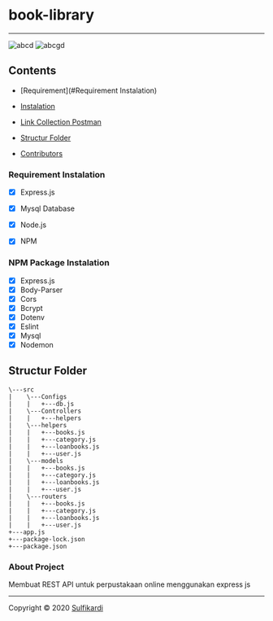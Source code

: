 # book-library
---


![abcd](https://img.shields.io/badge/Code%20Style-Standard-green) ![abcgd](https://img.shields.io/badge/Dependencies-Express-brightgreen)

## Contents

- [Requirement](#Requirement Instalation)
- [Instalation](#installation)


- [Link Collection Postman](#link-collection-postman)
- [Structur Folder](#structur-folder)
- [Contributors](#contributors)


### Requirement Instalation

- [X] Express.js
- [X] Mysql Database
- [X] Node.js
- [X] NPM


### NPM Package Instalation

- [X] Express.js
- [X] Body-Parser
- [X] Cors
- [X] Bcrypt
- [X] Dotenv
- [X] Eslint
- [X] Mysql
- [X] Nodemon

## Structur Folder
```
\---src
|    \---Configs
|    |   +---db.js            
|    \---Controllers
|    |   +---helpers
|    \---helpers
|    |   +---books.js
|    |   +---category.js
|    |   +---loanbooks.js
|    |   +---user.js
|    \---models
|    |   +---books.js
|    |   +---category.js
|    |   +---loanbooks.js
|    |   +---user.js
|    \---routers
|    |   +---books.js
|    |   +---category.js
|    |   +---loanbooks.js
|    |   +---user.js
+---app.js
+---package-lock.json
+---package.json
```

### About Project 

  Membuat REST API untuk perpustakaan online menggunakan express js




---
Copyright © 2020 [Sulfikardi](https://github.com/shoelfikar/)
